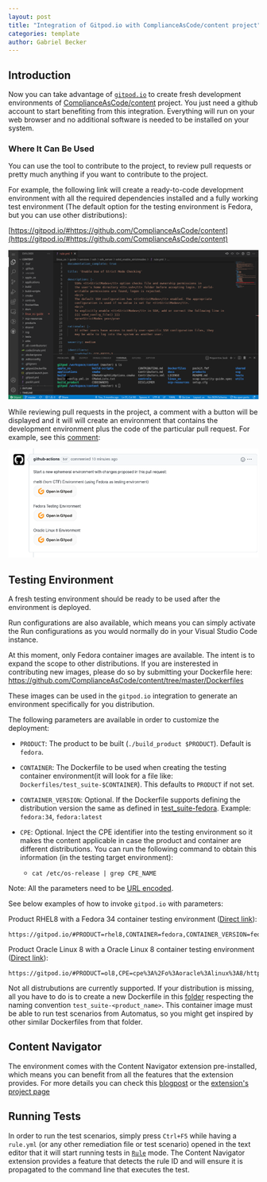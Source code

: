 ```yaml
---
layout: post
title: "Integration of Gitpod.io with ComplianceAsCode/content project"
categories: template
author: Gabriel Becker
---
```


## Introduction

Now you can take advantage of [`gitpod.io`](https://www.gitpod.io/) to create fresh development environments of [ComplianceAsCode/content](https://github.com/ComplianceAsCode/content) project.
You just need a github account to start benefiting from this integration. Everything will run on your web browser and no additional software is needed to be installed on
your system.

### Where It Can Be Used

You can use the tool to contribute to the project, to review pull requests or pretty much anything if you want to contribute to the project.

For example, the following link will create a ready-to-code development environment with all the required dependencies installed and a fully
working test environment (The default option for the testing environment is Fedora, but you can use other distributions):

[https://gitpod.io/#https://github.com/ComplianceAsCode/content](https://gitpod.io/#https://github.com/ComplianceAsCode/content)


![Visual Studio Code running on a Gitpod Environment](/assets/images/gitpod_env.png)

While reviewing pull requests in the project, a comment with a button will be displayed and it will
will create an environment that contains the development environment plus the code of the particular
pull request. For example, see this [comment](https://github.com/ComplianceAsCode/content/pull/9072#issuecomment-1171045995):


![Comment on a Pull Request containing links that create Gitpod Environments with different parameters](/assets/images/gitpod_pr_comment.png)


## Testing Environment

A fresh testing environment should be ready to be used after the environment is deployed.

Run configurations are also available, which means you can simply activate the Run configurations as you would normally do in your
Visual Studio Code instance.

At this moment, only Fedora container images are available. The intent is to expand the scope to other distributions.
If you are insterested in contributing new images, please do so by submitting your Dockerfile here: https://github.com/ComplianceAsCode/content/tree/master/Dockerfiles

These images can be used in the `gitpod.io` integration to generate an environment specifically for you distribution.

The following parameters are available in order to customize the deployment:


* `PRODUCT`: The product to be built (`./build_product $PRODUCT`). Default is `fedora`.

* `CONTAINER`: The Dockerfile to be used when creating the testing container environment(it will look for a file like: `Dockerfiles/test_suite-$CONTAINER`). This defaults to `PRODUCT` if not set.

* `CONTAINER_VERSION`: Optional. If the Dockerfile supports defining the distribution version the same as defined in [test_suite-fedora](https://github.com/ComplianceAsCode/content/blob/bf5f0381df44a2079ec356d683c091b1b828931f/Dockerfiles/test_suite-fedora#L2). Example: `fedora:34`, `fedora:latest`

* `CPE`: Optional. Inject the CPE identifier into the testing environment so it makes the content applicable in case the product and container are different distributions. You can run the following command to obtain this information (in the testing target environment):
    * `cat /etc/os-release | grep CPE_NAME`

Note: All the parameters need to be [URL encoded](https://www.w3schools.com/tags/ref_urlencode.asp).

See below examples of how to invoke `gitpod.io` with parameters:


Product RHEL8 with a Fedora 34 container testing environment ([Direct link](https://gitpod.io/#PRODUCT=rhel8,CONTAINER=fedora,CONTAINER_VERSION=fedora%3A34,CPE=cpe%3A%2Fo%3Afedoraproject%3Afedora%3A34/https://github.com/ComplianceAsCode/content)):


```
https://gitpod.io/#PRODUCT=rhel8,CONTAINER=fedora,CONTAINER_VERSION=fedora%3A34,CPE=cpe%3A%2Fo%3Afedoraproject%3Afedora%3A34/https://github.com/ComplianceAsCode/content
```

Product Oracle Linux 8 with a Oracle Linux 8 container testing environment ([Direct link](https://gitpod.io/#PRODUCT=ol8,CPE=cpe%3A%2Fo%3Aoracle%3Alinux%3A8/https://github.com/ComplianceAsCode/content)):
```
https://gitpod.io/#PRODUCT=ol8,CPE=cpe%3A%2Fo%3Aoracle%3Alinux%3A8/https://github.com/ComplianceAsCode/content
```

Not all distrubutions are currently supported. If your distribution is missing, all you have to do is
to create a new Dockerfile in this [folder](https://github.com/ComplianceAsCode/content/tree/master/Dockerfiles) respecting the naming convention `test_suite-<product_name>`.
This container image must be able to run test scenarios from Automatus, so you might get inspired by other similar Dockerfiles from that folder.

## Content Navigator

The environment comes with the Content Navigator extension pre-installed, which means you can benefit from all the
features that the extension provides. For more details you can check this [blogpost](https://complianceascode.github.io/template/2019/12/19/content-navigator-a-vscode-extension.html) or the [extension's project page](https://github.com/ggbecker/content-navigator/)

## Running Tests

In order to run the test scenarios, simply press `Ctrl+F5` while having a `rule.yml` (or any other remediation file or test scenario) opened in the text editor that it will start running tests in [`Rule`](https://complianceascode.readthedocs.io/en/latest/tests/README.html#rule-based-testing) mode. The Content Navigator extension provides a feature that detects the rule ID and will ensure it is propagated to the command line that executes the test.
